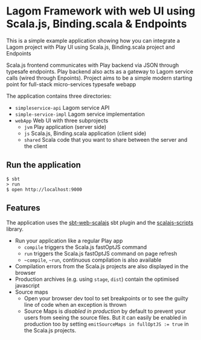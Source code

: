 # Lagom Framework with web UI using Scala.js, Binding.scala & Endpoints

This is a simple example application showing how you can integrate a Lagom project with Play UI using Scala.js, Binding.scala project and Endpoints

Scala.js frontend communicates with Play backend via JSON through typesafe endpoints. Play backend also acts as a gateway to Lagom service calls (wired through Enpoints). Project aims to be a simple modern starting point for full-stack micro-services typesafe webapp

The application contains three directories:
* `simpleservice-api` Lagom service API
* `simple-service-impl` Lagom service implementation
* `webApp` Web UI with three subprojects
  * `jvm` Play application (server side)
  * `js` Scala.js, Binding.scala application (client side)
  * `shared` Scala code that you want to share between the server and the client

## Run the application
```shell
$ sbt
> run
$ open http://localhost:9000
```

## Features

The application uses the [sbt-web-scalajs](https://github.com/vmunier/sbt-web-scalajs) sbt plugin and the [scalajs-scripts](https://github.com/vmunier/scalajs-scripts) library.

- Run your application like a regular Play app
  - `compile` triggers the Scala.js fastOptJS command
  - `run` triggers the Scala.js fastOptJS command on page refresh
  - `~compile`, `~run`, continuous compilation is also available
- Compilation errors from the Scala.js projects are also displayed in the browser
- Production archives (e.g. using `stage`, `dist`) contain the optimised javascript
- Source maps
  - Open your browser dev tool to set breakpoints or to see the guilty line of code when an exception is thrown
  - Source Maps is _disabled in production_ by default to prevent your users from seeing the source files. But it can easily be enabled in production too by setting `emitSourceMaps in fullOptJS := true` in the Scala.js projects.


